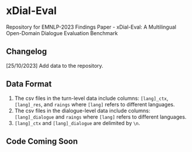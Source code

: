# xDial-Eval
Repository for EMNLP-2023 Findings Paper - xDial-Eval: A Multilingual Open-Domain Dialogue Evaluation Benchmark

## Changelog

[25/10/2023] Add data to the repository.

## Data Format

1. The csv files in the turn-level data include columns: ``[lang]_ctx``, ``[lang]_res``, and ``raings`` where ``[lang]`` refers to different languages.
2. The csv files in the dialogue-level data include columns: ``[lang]_dialogue`` and ``raings`` where ``[lang]`` refers to different languages.
3. ``[lang]_ctx`` and ``[lang]_dialogue`` are delimited by ```\n```.

## Code Coming Soon
